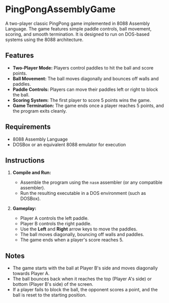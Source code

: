 # PingPongAssemblyGame

A two-player classic PingPong game implemented in 8088 Assembly Language. The game features simple paddle controls, ball movement, scoring, and smooth termination. It is designed to run on DOS-based systems using the 8088 architecture.

## Features

- **Two-Player Mode:** Players control paddles to hit the ball and score points.
- **Ball Movement:** The ball moves diagonally and bounces off walls and paddles.
- **Paddle Controls:** Players can move their paddles left or right to block the ball.
- **Scoring System:** The first player to score 5 points wins the game.
- **Game Termination:** The game ends once a player reaches 5 points, and the program exits cleanly.

## Requirements

- 8088 Assembly Language
- DOSBox or an equivalent 8088 emulator for execution

## Instructions

1. **Compile and Run:**
   - Assemble the program using the `nasm` assembler (or any compatible assembler).
   - Run the resulting executable in a DOS environment (such as DOSBox).
   
2. **Gameplay:**
   - Player A controls the left paddle.
   - Player B controls the right paddle.
   - Use the **Left** and **Right** arrow keys to move the paddles.
   - The ball moves diagonally, bouncing off walls and paddles.
   - The game ends when a player's score reaches 5.

## Notes

- The game starts with the ball at Player B's side and moves diagonally towards Player A.
- The ball bounces back when it reaches the top (Player A's side) or bottom (Player B's side) of the screen.
- If a player fails to block the ball, the opponent scores a point, and the ball is reset to the starting position.
  


